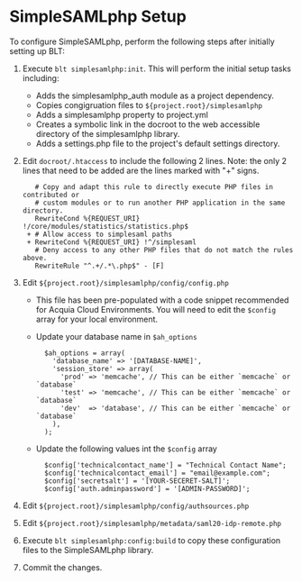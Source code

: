 # SimpleSAMLphp Setup

To configure SimpleSAMLphp, perform the following steps after initially setting up BLT:

1. Execute `blt simplesamlphp:init`. This will perform the initial setup tasks including:
	* Adds the simplesamlphp_auth module as a project dependency.
	* Copies congigruation files to `${project.root}/simplesamlphp`
	* Adds a simplesamlphp property to project.yml
	* Creates a symbolic link in the docroot to the web accessible directory of the simplesamlphp library.
	* Adds a settings.php file to the project's default settings directory.
	
1. Edit `docroot/.htaccess` to include the following 2 lines. Note: the only 2 lines that need to be added are the lines marked with "+" signs. 
		
		  # Copy and adapt this rule to directly execute PHP files in contributed or  
    	  # custom modules or to run another PHP application in the same directory.  
    	  RewriteCond %{REQUEST_URI} !/core/modules/statistics/statistics.php$  
  		+ # Allow access to simplesaml paths  
  		+ RewriteCond %{REQUEST_URI} !^/simplesaml  
    	  # Deny access to any other PHP files that do not match the rules above.  
    	  RewriteRule "^.+/.*\.php$" - [F]
    
1. Edit `${project.root}/simplesamlphp/config/config.php`
	* This file has been pre-populated with a code snippet recommended for Acquia Cloud Environments. You will need to edit the `$config` array for your local environment. 
	* Update your database name in `$ah_options`
		
			$ah_options = array(  
  			  'database_name' => '[DATABASE-NAME]',  
  			  'session_store' => array(  
    		    'prod' => 'memcache', // This can be either `memcache` or `database`  
    		    'test' => 'memcache', // This can be either `memcache` or `database`  
    		    'dev'  => 'database', // This can be either `memcache` or `database`  
  			  ),
			);
	* Update the following values int the `$config` array
	

			$config['technicalcontact_name'] = "Technical Contact Name";
			$config['technicalcontact_email'] = "email@example.com";
			$config['secretsalt'] = '[YOUR-SECERET-SALT]';
			$config['auth.adminpassword'] = '[ADMIN-PASSWORD]';

1. Edit `${project.root}/simplesamlphp/config/authsources.php`
1. Edit `${project.root}/simplesamlphp/metadata/saml20-idp-remote.php`
1. Execute `blt simplesamlphp:config:build` to copy these configuration files to the SimpleSAMLphp library.
1. Commit the changes.

